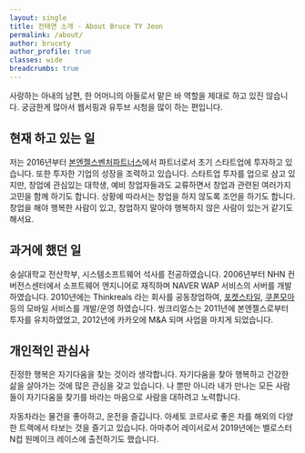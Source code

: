 ```yaml
---
layout: single
title: 전태연 소개 - About Bruce TY Jeon
permalink: /about/
author: brucety
author_profile: true
classes: wide
breadcrumbs: true
---
```


사랑하는 아내의 남편, 한 어머니의 아들로서 맡은 바 역할을 제대로 하고 있진 않습니다. 궁금한게 많아서 웹서핑과 유투브 시청을 많이 하는 편입니다.

## 현재 하고 있는 일
저는 2016년부터 [본엔젤스벤처파트너스](http://bonangels.net)에서 파트너로서 초기 스타트업에 투자하고 있습니다. 또한 투자한 기업의 성장을 조력하고 있습니다. 스타트업 투자를 업으로 삼고 있지만, 창업에 관심있는 대학생, 예비 창업자들과도 교류하면서 창업과 관련된 여러가지 고민을 함께 하기도 합니다. 상황에 따라서는 창업을 하지 않도록 조언을 하기도 합니다. 창업을 해야 행복한 사람이 있고, 창업하지 말아야 행복하지 않은 사람이 있는거 같기도 해서요.

## 과거에 했던 일 
숭실대학교 전산학부, 시스템소프트웨어 석사를 전공하였습니다. 2006년부터 NHN 컨버전스센터에서 소프트웨어 엔지니어로 재직하며 NAVER WAP 서비스의 서버를 개발하였습니다. 2010년에는 Thinkreals 라는 회사를 공동창업하여, [포켓스타일](https://pocketstyle.tistory.com/), [쿠폰모아](https://www.couponmoa.com/)등의 모바일 서비스를 개발/운영 하였습니다. 씽크리얼스는 2011년에 본엔젤스로부터 투자를 유치하였었고, 2012년에 카카오에 M&A 되며 사업을 마치게 되었습니다.

## 개인적인 관심사 
진정한 행복은 자기다움을 찾는 것이라 생각합니다. 자기다움을 찾아 행복하고 건강한 삶을 살아가는 것에 많은 관심을 갖고 있습니다. 나 뿐만 아니라 내가 만나는 모든 사람들이 자기다움을 찾기를 바라는 마음으로 사람을 대하려고 노력합니다.

자동차라는 물건을 좋아하고, 운전을 즐깁니다. 아세토 코르사로 좋은 차를 해외의 다양한 트랙에서 타보는 것을 즐기고 있습니다. 아마추어 레이서로서 2019년에는 벨로스터N컵 원메이크 레이스에 출전하기도 했습니다.
